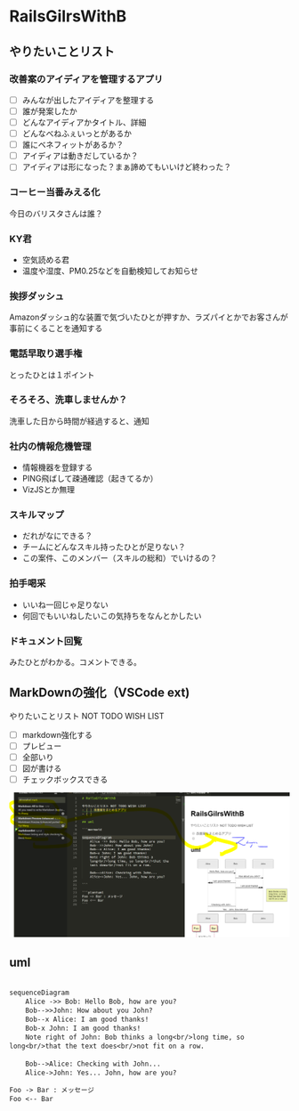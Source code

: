 # RailsGilrsWithB

## やりたいことリスト

### 改善案のアイディアを管理するアプリ

- [ ] みんなが出したアイディアを整理する
- [ ]  誰が発案したか
- [ ] どんなアイディアかタイトル、詳細
- [ ] どんなべねふぇいっとがあるか
- [ ] 誰にベネフィットがあるか？
- [ ] アイディアは動きだしているか？
- [ ] アイディアは形になった？まぁ諦めてもいいけど終わった？

### コーヒー当番みえる化

今日のバリスタさんは誰？

### KY君

- 空気読める君
- 温度や湿度、PM0.25などを自動検知してお知らせ

### 挨拶ダッシュ

Amazonダッシュ的な装置で気づいたひとが押すか、ラズパイとかでお客さんが事前にくることを通知する

### 電話早取り選手権

とったひとは１ポイント

### そろそろ、洗車しませんか？

洗車した日から時間が経過すると、通知

### 社内の情報危機管理

- 情報機器を登録する
- PING飛ばして疎通確認（起きてるか）
- VizJSとか無理
  
### スキルマップ

- だれがなにできる？
- チームにどんなスキル持ったひとが足りない？
- この案件、このメンバー（スキルの総和）でいけるの？

### 拍手喝采

- いいね一回じゃ足りない
- 何回でもいいねしたいこの気持ちをなんとかしたい

### ドキュメント回覧

みたひとがわかる。コメントできる。

## MarkDownの強化（VSCode ext)

やりたいことリスト NOT TODO WISH LIST

- [ ] markdown強化する
- [ ] プレビュー
- [ ] 全部いり
- [ ] 図が書ける
- [ ] チェックボックスできる

 ![2018-10-30-01](/assets/2018-10-30-01.PNG)

## uml

```mermaid

sequenceDiagram
    Alice ->> Bob: Hello Bob, how are you?
    Bob-->>John: How about you John?
    Bob--x Alice: I am good thanks!
    Bob-x John: I am good thanks!
    Note right of John: Bob thinks a long<br/>long time, so long<br/>that the text does<br/>not fit on a row.

    Bob-->Alice: Checking with John...
    Alice->John: Yes... John, how are you?

```

```plantuml
Foo -> Bar : メッセージ
Foo <-- Bar
```